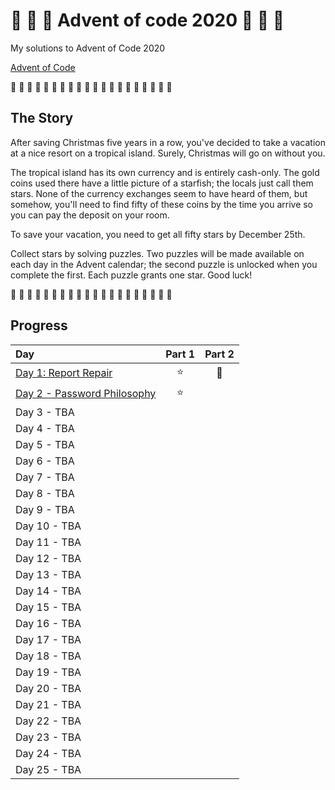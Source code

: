 # 🎄 🎅 🎄 Advent of code 2020 🎄 🎅 🎄

My solutions to Advent of Code 2020

[Advent of Code](https://adventofcode.com/2020)

🎄 🎄 🎄 🎄 🎄 🎄 🎄 🎄 🎄 🎄 🎄 🎄 🎄 🎄 🎄 🎄 🎄 🎄 🎄 🎄

## The Story

After saving Christmas five years in a row, you've decided to take a vacation at a nice resort on a tropical island. Surely, Christmas will go on without you.

The tropical island has its own currency and is entirely cash-only. The gold coins used there have a little picture of a starfish; the locals just call them stars. None of the currency exchanges seem to have heard of them, but somehow, you'll need to find fifty of these coins by the time you arrive so you can pay the deposit on your room.

To save your vacation, you need to get all fifty stars by December 25th.

Collect stars by solving puzzles. Two puzzles will be made available on each day in the Advent calendar; the second puzzle is unlocked when you complete the first. Each puzzle grants one star. Good luck!

🎄 🎄 🎄 🎄 🎄 🎄 🎄 🎄 🎄 🎄 🎄 🎄 🎄 🎄 🎄 🎄 🎄 🎄 🎄 🎄

## Progress

| Day                                                     | Part 1 | Part 2 |
| :------------------------------------------------------ | :----: | :----: |
| [Day 1: Report Repair](src/01/summary.md#readme)        |   ⭐   |   🌟   |
| [Day 2 - Password Philosophy](src/02/summary.md#readme) |   ⭐   |        |
| Day 3 - TBA                                             |        |        |
| Day 4 - TBA                                             |        |        |
| Day 5 - TBA                                             |        |        |
| Day 6 - TBA                                             |        |        |
| Day 7 - TBA                                             |        |        |
| Day 8 - TBA                                             |        |        |
| Day 9 - TBA                                             |        |        |
| Day 10 - TBA                                            |        |        |
| Day 11 - TBA                                            |        |        |
| Day 12 - TBA                                            |        |        |
| Day 13 - TBA                                            |        |        |
| Day 14 - TBA                                            |        |        |
| Day 15 - TBA                                            |        |        |
| Day 16 - TBA                                            |        |        |
| Day 17 - TBA                                            |        |        |
| Day 18 - TBA                                            |        |        |
| Day 19 - TBA                                            |        |        |
| Day 20 - TBA                                            |        |        |
| Day 21 - TBA                                            |        |        |
| Day 22 - TBA                                            |        |        |
| Day 23 - TBA                                            |        |        |
| Day 24 - TBA                                            |        |        |
| Day 25 - TBA                                            |        |        |
